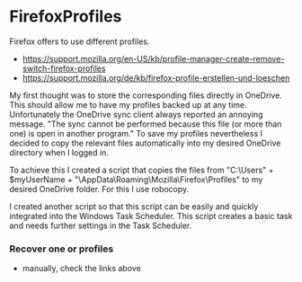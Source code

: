 # FirefoxProfiles
Firefox offers to use different profiles. 

- https://support.mozilla.org/en-US/kb/profile-manager-create-remove-switch-firefox-profiles 
- https://support.mozilla.org/de/kb/firefox-profile-erstellen-und-loeschen

My first thought was to store the corresponding files directly in OneDrive. This should allow me to have my profiles backed up at any time. Unfortunately the OneDrive sync client always reported an annoying message. "The sync cannot be performed because this file (or more than one) is open in another program."
To save my profiles nevertheless I decided to copy the relevant files automatically into my desired OneDrive directory when I logged in. 

To achieve this I created a script that copies the files from "C:\Users\" + $myUserName + "\AppData\Roaming\Mozilla\Firefox\Profiles" to my desired OneDrive folder. For this I use robocopy.

I created another script so that this script can be easily and quickly integrated into the Windows Task Scheduler. This script creates a basic task and needs further settings in the Task Scheduler.

### Recover one or profiles
- manually, check the links above
